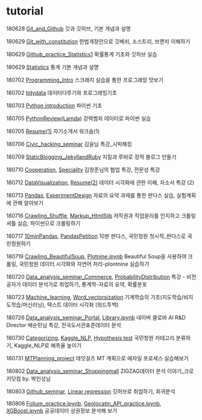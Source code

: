# tutorial

180628 [Git_and_Github](https://github.com/dataitgirls2/tutorial/blob/master/Tutorial_180628_Git_and_Github.md) 깃과 깃허브, 기본 개념과 설명

180629 [Git_with_constitution](https://github.com/dataitgirls2/tutorial/blob/master/Tutorial_180629_Git_with_constitution.md) 헌법개정안으로 깃베쉬, 소스트리, 브랜치 이해하기

180629 [Github_practice_Statistics1](https://github.com/dataitgirls2/tutorial/blob/master/Tutorial_180629_Github_practice_Statistics1.md)  확률통계 기초와 깃허브 실습

180629 [Statistics](https://github.com/dataitgirls2/tutorial/blob/master/Tutorial_180629_Statistics.md) 통계 기본 개념과 설명

180702 [Programming_Intro](https://github.com/dataitgirls2/tutorial/blob/master/Tutorial_180702_Programming_Intro.md) 스크래치 실습을 통한 프로그래밍 맛보기

180702 [tidydata](https://github.com/dataitgirls2/tutorial/blob/master/Tutorial_180702_tidydata.md) 데이터다루기와 프로그래밍기초

180703 [Python introduction](https://github.com/dataitgirls2/tutorial/blob/master/Tutorial_180703_Python%20introduction.md) 파이썬 기초

180705 [PythonReview(Lamda)](https://github.com/dataitgirls2/tutorial/blob/master/Tutorial_180705_PythonReview(Lamda).md) 강력범죄 데이터로 파이썬 실습

180705 [Resume(1)](https://github.com/dataitgirls2/tutorial/blob/master/Tutorial_180705_Resume(1).md) 자기소개서 워크숍(1)

180706 [Civic_hacking_seminar](https://github.com/dataitgirls2/tutorial/blob/master/Tutorial_180706_Civic_hacking_seminar.md) 김슬님 특강_시빅해킹

180709 [StaticBlogging_JekyllandRuby](https://github.com/dataitgirls2/tutorial/blob/master/Tutorial_180709_StaticBlogging_JekyllandRuby.md) 지킬과 루비로 정적 블로그 만들기

180710 [Cooperation](https://github.com/dataitgirls2/tutorial/blob/master/Tutorial_180710_Lecture_Cooperation_%EA%B9%80%EC%B0%BD%EC%A4%80%EB%8B%98.md), [Speciality](https://github.com/dataitgirls2/tutorial/blob/master/Tutorial_180710_Lecture_Speciality_%EA%B9%80%EC%B0%BD%EC%A4%80%EB%8B%98.md) 김창준님의 협업 특강, 전문성 특강

180712 [DataVisualization](https://github.com/dataitgirls2/tutorial/blob/master/Tutorial_180712_DataVisualization101.md), [Resume(2)](https://github.com/dataitgirls2/tutorial/blob/master/Tutorial_180712_AttraciveResume2.md) 데이터 시각화에 관한 이해, 자소서 특강 (2)

180713 [Pandas](https://github.com/dataitgirls2/tutorial/blob/master/Tutorial_180713_Pandas101.md), [ExperimentDesign](https://github.com/dataitgirls2/tutorial/blob/master/Tutorial_180713_ExperimentDesignLecture_%EA%B9%80%EC%B0%BD%EC%A4%80%EB%8B%98.md)  자료의 요약 과제를 통한 판다스 실습, 실험계획에 관해 알아보기

180716 [Crawling_Shuffle](https://github.com/dataitgirls2/tutorial/blob/master/Tutorial_180716_Crawling_Shuffle.md), [Markup_Html5lib](https://github.com/dataitgirls2/tutorial/blob/master/Tutorial_180716_Markup_Html5lib.md)
저작권과 직업윤리를 인지하고 크롤링 셔틀 실습, 파이썬으로 크롤링하기  

180717 [10minPandas](https://github.com/dataitgirls2/tutorial/blob/master/Tutorial_180717_10minPandas.md), [PandasPetition](https://github.com/dataitgirls2/tutorial/blob/master/Tutorial_180717_PandasPetition.md)
10분 판다스, 국민청원 첫시작_판다스로 국민청원하기  

180719 [Crawling_BeautifulSoup](https://github.com/dataitgirls2/tutorial/blob/master/Tutorial_180719_%20BeautifulSoup.md), [Plotnine.ipynb](https://github.com/dataitgirls2/tutorial/blob/master/Tutorial_180719_plotnine.ipynb)
Beautiful Soup을 사용하여 크롤링, 국민청원 데이터 시각화와 자연어 처리-plontnine 실습하기  

180720 [Data_analysis_seminar_Commerce](https://github.com/dataitgirls2/tutorial/blob/master/Tutorial_180720_coupang.md), [ProbabilityDistribution](https://github.com/dataitgirls2/tutorial/blob/master/Tutorial_180720_ProbabilityDistribution.md)
특강 - 비전공자가 데이터 분석가로 취업하기, 통계학-자료의 요약, 확률분포  

180723 [Machine_learning](https://github.com/dataitgirls2/tutorial/blob/master/Tutorial_180723_Machine%20learning.md), [Word_vectorsization](https://github.com/dataitgirls2/tutorial/blob/master/Tutorial_180723_word%20vectorsization.md)
기계학습의 기초(지도학습/비지도학습/머신러닝), 텍스트 데이터 시각화 (워드투백)  

180726 [Data_analysis_seminar_Portal](https://github.com/dataitgirls2/tutorial/blob/master/Tutorial_180726_naver.md), [Library.ipynb](https://github.com/dataitgirls2/tutorial/blob/master/Tutorial_180726_library.ipynb)
네이버 클로바 AI R&D Director 배순민님 특강, 전국도서관표준데이터 분석  

180730 [Categorizing](https://github.com/dataitgirls2/tutorial/blob/master/Tutorial_180730_Categorizing_v2.md), [Kaggle_NLP](https://github.com/dataitgirls2/tutorial/blob/master/Tutorial_180730_Kaggle_NLP_v2.md), [Hypothesis test](https://github.com/dataitgirls2/tutorial/blob/master/Tutorial_180730_Statistics.md)
국민청원 카테고리 분류하기, Kaggle_NLP로 예측율 높이기  

180731 [MTPlanning_project](https://github.com/dataitgirls2/tutorial/blob/master/Tutorial_180731_MTPlanning.md)
데잇걸즈 MT 계획으로 애자일 프로세스 실습해보기  

180802 [Data_analysis_seminar_Shoppingmall](https://github.com/dataitgirls2/tutorial/blob/master/Tutorial_180802_ZigZag.md)
ZIGZAG데이터 분석 이야기_크로키닷컴 by. 박인성님  

180803 [Github_seminar](https://github.com/dataitgirls2/tutorial/blob/master/Tutorial_180803_GettingJobGithub.md), [Linear regression](https://github.com/dataitgirls2/tutorial/blob/master/Tutorial_180803_Statistics4.md)
깃허브로 취업하기, 회귀분석  

180806 [Folium_practice.ipynb](https://github.com/dataitgirls2/tutorial/blob/master/Tutorial_180806_Folium_practice.ipynb), [Geolocatin_API_practice.ipynb](https://github.com/dataitgirls2/tutorial/blob/master/Tutorial_180806_Geolocatin_API_practice.ipynb), [XGBoost.ipynb](https://github.com/dataitgirls2/tutorial/blob/master/Tutorial_180806_XGBoost.ipynb)
공공데이터 상권정보 분석해 보기  


